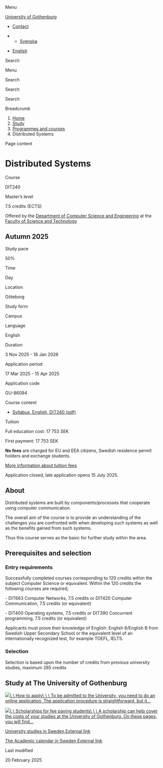 Menu

[University of Gothenburg](https://www.gu.se/en)

- [Contact](https://www.gu.se/en/contact)

- - [Svenska](https://www.gu.se/studera/hitta-utbildning/distribuerade-system-dit240)
- [English](https://www.gu.se/en/study-gothenburg/distributed-systems-dit240)

Search


Menu


Search


Search

Search

Breadcrumb

1. [Home](https://www.gu.se/en)
2. [Study](https://www.gu.se/en/study-in-gothenburg)
3. [Programmes and courses](https://www.gu.se/en/study-in-gothenburg/study-options)
4. Distributed Systems


Page content

# Distributed Systems

Course


DIT240


Master’s level



7.5 credits (ECTS)




Offered by the
[Department of Computer Science and Engineering](https://www.gu.se/en/computer-science-engineering)
at the
[Faculty of Science and Technology](https://www.gu.se/en/science-and-technology)

## Autumn 2025

Study pace


50%

Time


Day

Location


Göteborg

Study form


Campus

Language


English

Duration


3 Nov 2025
\- 18 Jan 2026

Application period


17 Mar 2025
\- 15 Apr 2025

Application code


GU-86094

Course content


- [Syllabus, English, DIT240 (pdf)](https://kursplaner.gu.se/pdf/kurs/en/DIT240)


Tuition


Full education cost: 17 753 SEK

First payment: 17 753 SEK

**No fees** are charged for EU and EEA citizens, Swedish residence permit holders and exchange students.

[More information about tuition fees](https://www.gu.se/en/study-in-gothenburg/apply/tuition-fees)

Application closed, late application opens 15 July 2025.


## About

Distributed systems are built by components/processes that cooperate using computer communication.

The overall aim of the course is to provide an understanding of the challenges you are confronted with when developing such systems as well as the benefits gained from such systems.

Thus this course serves as the basic for further study within the area.

## Prerequisites and selection

### Entry requirements

Successfully completed courses corresponding to 120 credits within the subject Computer Science or equivalent. Within the 120 credits the following courses are required;

\- DIT663 Computer Networks, 7.5 credits or DIT420 Computer Communication, 7.5 credits (or equivalent)

\- DIT400 Operating systems, 7.5 credits or DIT390 Concurrent programming, 7.5 credits (or equivalent)

Applicants must prove their knowledge of English: English 6/English B from Swedish Upper Secondary School or the equivalent level of an internationally recognized test, for example TOEFL, IELTS.

### Selection

Selection is based upon the number of credits from previous university studies, maximum 285 credits

## Study at The University of Gothenburg

[![](https://www.gu.se/sites/default/files/dynamic-image/dynamic_image_2188_218/public/2020-03/cytonn-photography-ZJEKICY5EXY-unsplash.jpg?media_id=2553&width=1904&height=208)\\
\\
How to apply\\
\\
\\
To be admitted to the University, you need to do an online application. The application procedure is straightforward, but it…](https://www.gu.se/en/study-in-gothenburg/apply)

[![](https://www.gu.se/sites/default/files/dynamic-image/dynamic_image_2188_218/public/2024-01/GU-7.jpg?media_id=95188&width=1904&height=208)\\
\\
Scholarships for fee paying students\\
\\
\\
A scholarship can help cover the costs of your studies at the University of Gothenburg. On these pages, you will find…](https://www.gu.se/en/study-in-gothenburg/apply/scholarships-for-fee-paying-students)

[University studies in Sweden External link](https://www.gu.se/en/study-in-gothenburg/before-you-arrive/university-studies-in-sweden "External link")

[The Academic calendar in Sweden External link](https://www.gu.se/en/study-in-gothenburg/when-you-are-here/academic-calendar "External link")

Last modified


20 February 2025